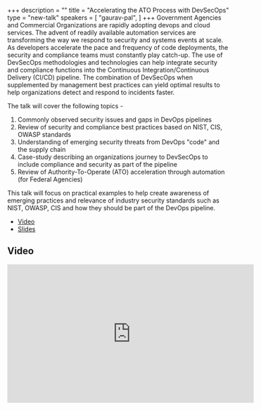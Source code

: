 +++
description = ""
title = "Accelerating the ATO Process with DevSecOps"
type = "new-talk"
speakers = [
        "gaurav-pal",
]
+++
Government Agencies and Commercial Organizations are rapidly adopting devops and cloud services. The advent of readily available automation services are transforming the way we respond to security and systems events at scale. As developers accelerate the pace and frequency of code deployments, the security and compliance teams must constantly play catch-up. The use of DevSecOps methodologies and technologies can help integrate security and compliance functions into the Continuous Integration/Continuous Delivery (CI/CD) pipeline. The combination of DevSecOps when supplemented by management best practices can yield optimal results to help organizations detect and respond to incidents faster. 

The talk will cover the following topics -

1. Commonly observed security issues and gaps in DevOps pipelines
2. Review of security and compliance best practices based on NIST, CIS, OWASP standards
3. Understanding of emerging security threats from DevOps "code" and the supply chain
4. Case-study describing an organizations journey to DevSecOps to include compliance and security as part of the pipeline
5. Review of Authority-To-Operate (ATO) acceleration through automation (for Federal Agencies)

This talk will focus on practical examples to help create awareness of emerging practices and relevance of industry security standards such as NIST, OWASP, CIS and how they should be part of the DevOps pipeline.

* [Video](https://youtu.be/0qlEzwws4uc)
* [Slides](https://drive.google.com/file/d/1jxvlfZbBd8ZRxXlnNzhU1sWCCp18Kct9/view?usp=sharing)


## Video

<iframe width="560" height="315" src="https://www.youtube.com/embed/0qlEzwws4uc" frameborder="0" allow="accelerometer; autoplay; encrypted-media; gyroscope; picture-in-picture" allowfullscreen></iframe>